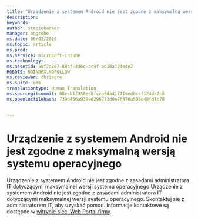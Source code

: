 ```yaml
---
title: "Urządzenie z systemem Android nie jest zgodne z maksymalną wersją systemu operacyjnego | Microsoft Intune"
description: 
keywords: 
author: staciebarker
manager: angrobe
ms.date: 06/02/2016
ms.topic: article
ms.prod: 
ms.service: microsoft-intune
ms.technology: 
ms.assetid: 58f2a207-88cf-446c-ac9f-ad10a124e4e2
ROBOTS: NOINDEX,NOFOLLOW
ms.reviewer: chrisgre
ms.suite: ems
translationtype: Human Translation
ms.sourcegitcommit: 08eeb1f330ed8fcea5da41f71ded0ccf124da7c5
ms.openlocfilehash: 739d456a938ed296773d0e76476a506c48fdfc78


---
```


# Urządzenie z systemem Android nie jest zgodne z maksymalną wersją systemu operacyjnego

Urządzenie z systemem Android nie jest zgodne z zasadami administratora IT dotyczącymi maksymalnej wersji systemu operacyjnego.Urządzenie z systemem Android nie jest zgodne z zasadami administratora IT dotyczącymi maksymalnej wersji systemu operacyjnego. Skontaktuj się z administratorem IT, aby uzyskać pomoc. Informacje kontaktowe są dostępne w [witrynie sieci Web Portal firmy](http://portal.manage.microsoft.com).





<!--HONumber=Aug16_HO5-->


